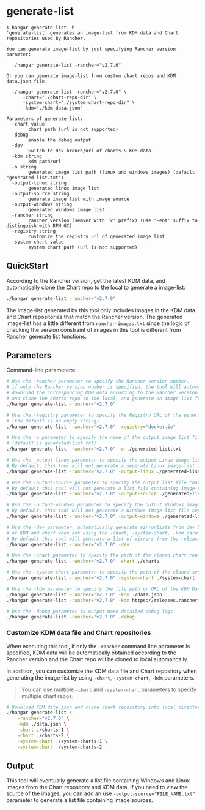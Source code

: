 # generate-list

```console
$ hangar generate-list -h
'generate-list' generates an image-list from KDM data and Chart repositories used by Rancher.

You can generate image-list by just specifying Rancher version paramter:

  ./hangar generate-list -rancher="v2.7.0"

Or you can generate image-list from custom chart repos and KDM data.json file.

  ./hangar generate-list -rancher="v2.7.0" \
      -chart="./chart-repo-dir" \
      -system-chart="./system-chart-repo-dir" \
      -kdm="./kdm-data.json"

Parameters of generate-list:
  -chart value
        chart path (url is not supported)
  -debug
        enable the debug output
  -dev
        Switch to dev branch/url of charts & KDM data
  -kdm string
        kdm path/url
  -o string
        generated image list path (linux and windows images) (default "generated-list.txt")
  -output-linux string
        generated linux image list
  -output-source string
        generate image list with image source
  -output-windows string
        generated windows image list
  -rancher string
        rancher version (semver with 'v' prefix) (use '-ent' suffix to distinguish with RPM GC)
  -registry string
        customize the registry url of generated image list
  -system-chart value
        system chart path (url is not supported)
```

## QuickStart

According to the Rancher version, get the latest KDM data, and automatically clone the Chart repo to the local to generate a image-list:

```sh
./hangar generate-list -rancher="v2.7.0"
```

The image-list generated by this tool only includes images in the KDM data and Chart repositories that match the Rancher version.
The generated image-list has a little different from `rancher-images.txt` since the logic of checking the version constraint of images in this tool is different from Rancher generate list functions.

## Parameters

Command-line parameters:

```sh
# Use the -rancher parameter to specify the Rancher version number.
# if only the Rancher version number is specified, the tool will automatically
# download the corresponding KDM data according to the Rancher version number,
# and clone the charts repo to the local, and generate an image list from them.
./hangar generate-list -rancher="v2.7.0"

# Use the -registry parameter to specify the Registry URL of the generated image
# (the default is an empty string)
./hangar generate-list -rancher="v2.7.0" -registry="docker.io"

# Use the -o parameter to specify the name of the output image list file
# (default is generated-list.txt)
./hangar generate-list -rancher="v2.7.0" -o ./generated-list.txt

# Use the -output-linux parameter to specify the output Linux image-list file
# By default, this tool will not generate a separate Linux image-list file
./hangar generate-list -rancher="v2.7.0" -output-linux ./generated-list-linux.txt

# Use the -output-source parameter to specify the output list file containing the image-source
# By default this tool will not generate a list file containing image-sources
./hangar generate-list -rancher="v2.7.0" -output-source ./generated-list-source.txt

# Use the -output-windows parameter to specify the output Windows image-list file
# By default, this tool will not generate a Windows image-list file separately
./hangar generate-list -rancher="v2.7.0" -output-windows ./generated-list-windows.txt

# Use the -dev parameter, automatically generate mirrorlists from dev branches
# of KDM and chart when not using the -chart, -system-chart, -kdm parameters,
# By default this tool will generate a list of mirrors from the release branch
./hangar generate-list -rancher="v2.7.0" -dev

# Use the -chart parameter to specify the path of the cloned chart repository
./hangar generate-list -rancher="v2.7.0" -chart ./charts

# Use the -system-chart parameter to specify the path of the cloned system-chart repository
./hangar generate-list -rancher="v2.7.0" -system-chart ./system-chart

# Use the -kdm parameter to specify the file path or URL of the KDM Data file
./hangar generate-list -rancher="v2.7.0" -kdm ./data.json
./hangar generate-list -rancher="v2.7.0" -kdm https://releases.rancher.com/kontainer-driver-metadata/release-v2.7/data.json

# Use the -debug parameter to output more detailed debug logs
./hangar generate-list -rancher="v2.7.0" -debug
```

### Customize KDM data file and Chart repositories

When executing this tool, if only the `-rancher` command line parameter is specified,
KDM data will be automatically obtained according to the Rancher version and the Chart repo will be cloned to local automaitcally.

In addition, you can customize the KDM data file and Chart repository when generating the image-list
by using `-chart`, `-system-chart`, `-kdm` parameters.

> You can use multiple `-chart` and `-system-chart` parameters to specify multiple chart repos.

```sh
# Download KDM data.json and clone chart repository into local directory first.
./hangar generate-list \
    -rancher="v2.7.0" \
    -kdm ./data.json \
    -chart ./charts-1 \
    -chart ./charts-2 \
    -system-chart ./system-charts-1 \
    -system-chart ./system-charts-2
```

## Output

This tool will eventually generate a list file containing Windows and Linux images
from the Chart repository and KDM data. If you need to view the source of the images,
you can add an use `-output-source="FILE_NAME.txt"` parameter  to generate a list file
containing image sources.

